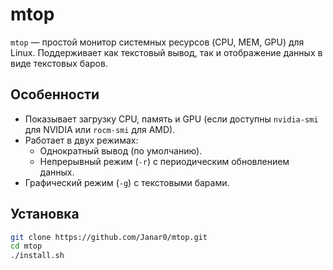 # mtop

`mtop` — простой монитор системных ресурсов (CPU, MEM, GPU) для Linux. Поддерживает как текстовый вывод, так и отображение данных в виде текстовых баров.

## Особенности

- Показывает загрузку CPU, память и GPU (если доступны `nvidia-smi` для NVIDIA или `rocm-smi` для AMD).
- Работает в двух режимах:
  - Однократный вывод (по умолчанию).
  - Непрерывный режим (`-r`) с периодическим обновлением данных.
- Графический режим (`-g`) с текстовыми барами.

## Установка

   ```bash
   git clone https://github.com/Janar0/mtop.git
   cd mtop
  ./install.sh
